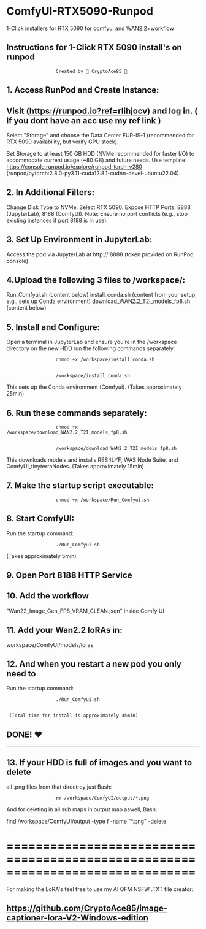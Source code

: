 # ComfyUI-RTX5090-Runpod
1-Click installers for RTX 5090 for comfyui and WAN2.2+workflow

## Instructions for 1-Click RTX 5090 install's on runpod
                      Created by 🐺 CryptoAce85 🐺
                      
## 1. Access RunPod and Create Instance:

## Visit (https://runpod.io?ref=rlihjocv) and log in.  ( If you dont have an acc use my ref link )
Select "Storage" and choose the Data Center EUR-IS-1 (recommended for RTX 5090 availability, but verify GPU stock).

Set Storage to at least 150 GB HDD (NVMe recommended for faster I/O) to accommodate current usage (~80 GB) and future needs.
Use template: https://console.runpod.io/explore/runpod-torch-v280 (runpod/pytorch:2.8.0-py3.11-cuda12.8.1-cudnn-devel-ubuntu22.04).

## 2. In Additional Filters:
Change Disk Type to NVMe.
Select RTX 5090.
Expose HTTP Ports: 8888 (JupyterLab), 8188 (ComfyUI). Note: Ensure no port conflicts (e.g., stop existing instances if port 8188 is in use).

## 3. Set Up Environment in JupyterLab:
Access the pod via JupyterLab at http://<your-pod-ip>:8888 (token provided on RunPod console).

## 4.Upload the following 3 files to /workspace/:
Run_Comfyui.sh (content below)
install_conda.sh (content from your setup, e.g., sets up Conda environment)
download_WAN2.2_T2I_models_fp8.sh (content below)

## 5. Install and Configure:
Open a terminal in JupyterLab and ensure you’re 
in the /workspace directory on the new HDD 
run the following commands separately:

                      chmod +x /workspace/install_conda.sh
                      
                      
                      /workspace/install_conda.sh
   
This sets up the Conda environment (Comfyui). (Takes approximately 25min)

## 6. Run these commands separately:

                      chmod +x /workspace/download_WAN2.2_T2I_models_fp8.sh
                      

                      /workspace/download_WAN2.2_T2I_models_fp8.sh

This downloads models and installs 
RES4LYF, WAS Node Suite, and ComfyUI_tinyterraNodes. (Takes approximately 15min)


## 7. Make the startup script executable:
                      chmod +x /workspace/Run_Comfyui.sh
                      

## 8. Start ComfyUI:
Run the startup command:

                      ./Run_Comfyui.sh
                                                                                     
 (Takes approximately 5min)
                                                                                       



## 9. Open Port 8188 HTTP Service

## 10. Add the workflow 
"Wan22_Image_Gen_FP8_VRAM_CLEAN.json" 
inside Comfy UI

## 11. Add your Wan2.2 loRAs in:
workspace/ComfyUI/models/loras


## 12. And when you restart a new pod you only need to
Run the startup command:

                      ./Run_Comfyui.sh


     (Total time for install is approximately 45min)

DONE! ❤
--------------------------------------------------------------------------------------
---------------------------------------------------------------------------------------

## 13. If your HDD is full of images and you want to delete 
all .png files from that directroy just Bash:

                      rm /workspace/ComfyUI/output/*.png

And for deleting in all sub maps in output map aswell, Bash:

find /workspace/ComfyUI/output -type f -name "*.png" -delete

==============================================================================
==============================================================================

For making the LoRA's feel free to use
 my AI OFM NSFW .TXT file creator:

## https://github.com/CryptoAce85/image-captioner-lora-V2-Windows-edition




